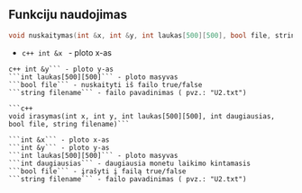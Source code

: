 ## Funkciju naudojimas

```c++
void nuskaitymas(int &x, int &y, int laukas[500][500], bool file, string filename)
```
- ```c++ int &x ``` - ploto x-as
 ``` 
c++ int &y``` - ploto y-as
 ```int laukas[500][500]``` - ploto masyvas
 ```bool file``` - nuskaityti iš failo true/false
 ```string filename``` - failo pavadinimas ( pvz.: "U2.txt")

```c++
void irasymas(int x, int y, int laukas[500][500], int daugiausias, bool file, string filename)```

 ```int &x``` - ploto x-as
 ```int &y``` - ploto y-as
 ```int laukas[500][500]``` - ploto masyvas
 ```int daugiausias``` - daugiausia monetu laikimo kintamasis
 ```bool file``` - įrašyti į failą true/false
 ```string filename``` - failo pavadinimas ( pvz.: "U2.txt")
